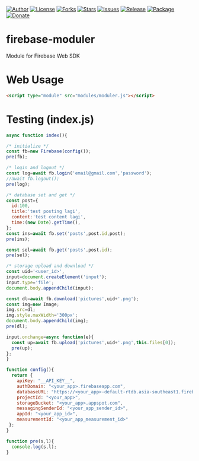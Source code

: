 
[![Author](https://img.shields.io/badge/author-9r3i-lightgrey.svg)](https://github.com/9r3i)
[![License](https://img.shields.io/github/license/9r3i/firebase-moduler.svg)](https://github.com/9r3i/firebase-moduler/blob/master/license.txt)
[![Forks](https://img.shields.io/github/forks/9r3i/firebase-moduler.svg)](https://github.com/9r3i/firebase-moduler/network)
[![Stars](https://img.shields.io/github/stars/9r3i/firebase-moduler.svg)](https://github.com/9r3i/firebase-moduler/stargazers)
[![Issues](https://img.shields.io/github/issues/9r3i/firebase-moduler.svg)](https://github.com/9r3i/firebase-moduler/issues)
[![Release](https://img.shields.io/github/release/9r3i/firebase-moduler.svg)](https://github.com/9r3i/firebase-moduler/releases)
[![Package](https://img.shields.io/npm/v/firebase-moduler.svg?label=npm)](https://www.npmjs.com/package/firebase-moduler)
[![Donate](https://img.shields.io/badge/donate-paypal-orange.svg)](https://paypal.me/9r3i)


# firebase-moduler
Module for Firebase Web SDK


# Web Usage
```html
<script type="module" src="modules/moduler.js"></script>
```

# Testing (index.js)

```js
async function index(){

/* initialize */
const fb=new Firebase(config());
pre(fb);

/* login and logout */
const log=await fb.login('email@gmail.com','password');
//await fb.logout();
pre(log);

/* database set and get */
const post={
  id:100,
  title:'test posting lagi',
  content:'test content lagi',
  time:(new Date).getTime(),
};
const ins=await fb.set('posts',post.id,post);
pre(ins);

const sel=await fb.get('posts',post.id);
pre(sel);

/* storage upload and download */
const uid='<user_id>',
input=document.createElement('input');
input.type='file';
document.body.appendChild(input);

const dl=await fb.download('pictures',uid+'.png');
const img=new Image;
img.src=dl;
img.style.maxWidth='300px';
document.body.appendChild(img);
pre(dl);

input.onchange=async function(e){
  const up=await fb.upload('pictures',uid+'.png',this.files[0]);
  pre(up);
};
}

function config(){
  return {
    apiKey: "__API_KEY__",
    authDomain: "<your_app>.firebaseapp.com",
    databaseURL: "https://<your_app>-default-rtdb.asia-southeast1.firebasedatabase.app",
    projectId: "<your_app>",
    storageBucket: "<your_app>.appspot.com",
    messagingSenderId: "<your_app_sender_id>",
    appId: "<your_app_id>",
    measurementId: "<your_app_measurement_id>"
 };
}

function pre(s,l){
  console.log(s,l);
}

```

